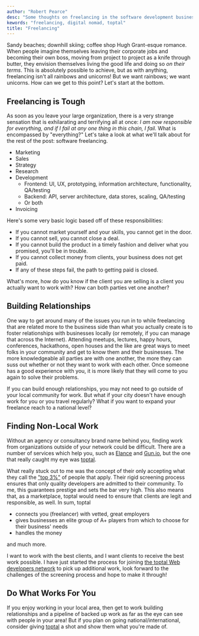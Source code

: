 ```yaml
---
author: "Robert Pearce"
desc: "Some thoughts on freelancing in the software development business."
kewords: "freelancing, digital nomad, toptal"
title: "Freelancing"
---
```


Sandy beaches; downhill skiing; coffee shop Hugh Grant-esque romance. When
people imagine themselves leaving their corporate jobs and becoming their own
boss, moving from project to project as a knife through butter, they envision
themselves living the good life and doing so _on their terms_. This is
absolutely possible to achieve, but as with anything, freelancing isn't all
rainbows and unicorns! But we want rainbows; we want unicorns. How can we get to
this point? Let's start at the bottom.

## Freelancing is Tough

As soon as you leave your large organization, there is a very strange sensation
that is exhilarating and terrifying all at once: _I am now responsible for
everything, and if I fail at any one thing in this chain, I fail._ What is
encompassed by "everything?" Let's take a look at what we'll talk about for the
rest of the post: software freelancing.

* Marketing
* Sales
* Strategy
* Research
* Development
  * Frontend: UI, UX, prototyping, information architecture, functionality,
    QA/testing
  * Backend: API, server architecture, data stores, scaling, QA/testing
  * Or both
* Invoicing

Here's some very basic logic based off of these responsibilities:

* If you cannot market yourself and your skills, you cannot get in the door.
* If you cannot sell, you cannot close a deal.
* If you cannot build the product in a timely fashion and deliver what you
  promised, you'll be in trouble.
* If you cannot collect money from clients, your business does not get paid.
* If any of these steps fail, the path to getting paid is closed.

What's more, how do you know if the client you are selling is a client you
actually want to work with? How can both parties vet one another?

## Building Relationships

One way to get around many of the issues you run in to while freelancing that
are related more to the business side than what you actually create is to foster
relationships with businesses locally (or remotely, if you can manage that
across the Internet). Attending meetups, lectures, happy hours, conferences,
hackathons, open houses and the like are great ways to meet folks in your
community and get to know them and their businesses. The more knowledgeable all
parties are with one another, the more they can suss out whether or not they
want to work with each other. Once someone has a good experience with you, it is
more likely that they will come to you again to solve their problems.

If you can build enough relationships, you may not need to go outside of your
local community for work. But what if your city doesn't have enough work for you
or you travel regularly? What if you want to expand your freelance reach to a
national level?

## Finding Non-Local Work

Without an agency or consultancy brand name behind you, finding work from
organizations outside of your network could be difficult. There are a number of
services which help you, such as [Elance](https://www.elance.com/) and
[Gun.io](https://gun.io/), but the one that really caught my eye was
[toptal](https://www.toptal.com).

What really stuck out to me was the concept of their only accepting what they
call the ["top 3%"](http://www.toptal.com/top-3-percent) of people that apply.
Their rigid screening process ensures that only quality developers are admitted
to their community. To me, this guarantees prestige and sets the bar very high.
This also means that, as a marketplace, toptal would need to ensure that clients
are legit and responsible, as well. In sum, toptal

* connects you (freelancer) with vetted, great employers
* gives businesses an elite group of A+ players from which to choose for their business' needs
* handles the money

and much more.

I want to work with the best clients, and I want clients to receive the best
work possible. I have just started the process for joining [the toptal Web
developers network](http://www.toptal.com/web) to pick up additional work, look
forward to the challenges of the screening process and hope to make it through!

## Do What Works For You

If you enjoy working in your local area, then get to work building relationships
and a pipeline of backed up work as far as the eye can see with people in your
area! But if you plan on going national/international, consider giving
[toptal](https://www.toptal.com) a shot and show them what you're made of.

